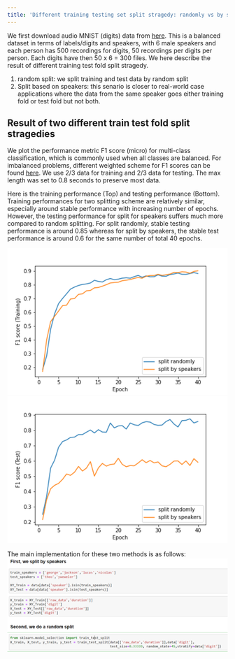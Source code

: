 ```yaml
---
title: 'Different training testing set split stragedy: randomly vs by speakers'
---
```


<!--
Audio MNIST data description and statistic analysis on durations
---
-->
We first download audio MNIST (digits) data from [here](https://www.kaggle.com/datasets/alanchn31/free-spoken-digits).  This is a balanced dataset in terms of labels/digits and speakers, with 6 male speakers and each person has 500 recordings for digits, 50 recordings per digits per person. Each digits have then 50 x 6 = 300 files.
We here describe the result of different training test fold split stragedy.

1. random split: we split training and test data by random split 
2. Split based on speakers: this senario is closer to real-world case applications where the data from the same speaker goes either training fold or test fold but not both.

Result of two different train test fold split stragedies
---


We plot the performance metric F1 score (micro) for multi-class classification, which is commonly used when all classes are balanced. For imbalanced problems, different weighted scheme for F1 scores can be found [here](https://towardsdatascience.com/micro-macro-weighted-averages-of-f1-score-clearly-explained-b603420b292f). We use 2/3 data for training and 2/3 data for testing. The max length was set to 0.8 seconds to preserve most data.

Here is the training performance (Top) and testing performance (Bottom). Training performances for two splitting scheme are relatively similar, especially around stable performance with increasing number of epochs. However, the testing performance for split for speakers suffers much more compared to random splitting. For split randomly, stable testing performance is around 0.85 whereas for split by speakers, the stable test performance is around 0.6 for the same number of total 40 epochs.

<img src='figures/two_train_test_split_methods_train.png' width = '600'>



<img src='figures/two_train_test_split_methods_test.png' width = '600'>



The main implementation for these two methods is as follows:
<img src='figures/train_test_split_methods.PNG' width = '600'>

